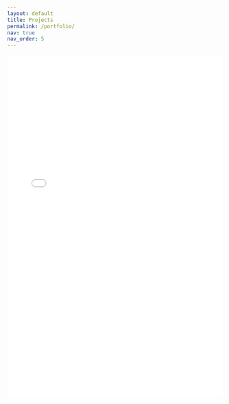 ```yaml
---
layout: default
title: Projects
permalink: /portfolio/
nav: true
nav_order: 5
---
```


<embed src="/assets/pdf/Portfolio_AnhTungHo.pdf" type="application/pdf" width="100%" height="800px" />

